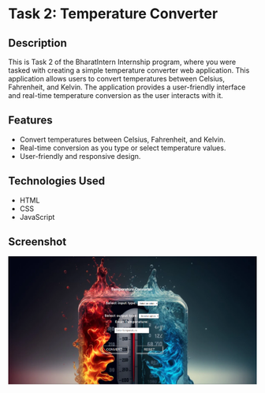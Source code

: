# Task 2: Temperature Converter

## Description

This is Task 2 of the BharatIntern Internship program, where you were tasked with creating a simple temperature converter web application. This application allows users to convert temperatures between Celsius, Fahrenheit, and Kelvin. The application provides a user-friendly interface and real-time temperature conversion as the user interacts with it.

## Features

- Convert temperatures between Celsius, Fahrenheit, and Kelvin.
- Real-time conversion as you type or select temperature values.
- User-friendly and responsive design.

## Technologies Used

- HTML
- CSS
- JavaScript

## Screenshot
<img src="s1.PNG">
